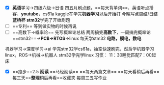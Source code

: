 

- [x] **英语**学习->四级六级->日语
	四五月刷点题，==每天背单词==，英语听点播客，**youtube**，cs61a
kaggle在学完**机器学习**以后开始打
今晚写点周结/日结
**蓝桥杯**
	**stm32**学完了开始刷题
- [ ] ==专利==
	等到做实物的时候再说
- [ ] ==高数下->概率论==
	先写概率论总结
	两周搞完**高数下**，一周搞完概率论
==stm32==->**PCB->RTOS**->linux
	每天学stm32
**电路，模电，数电**

机器学习->深度学习->ai
	学完stm32学cs61a，抽空快速刷完，然后学机器学习
linux，ROS->机械->机器人
	stm32学完学linux
习惯：
11：30睡觉匹配7：00起床
- [x] ==跑步==2.5
**阅读**
	==马经阅读==
	==每天两篇文章==
	==每天看稍后再看==
每三天==**整理**稍后再看==收藏夹
每周三五写作业